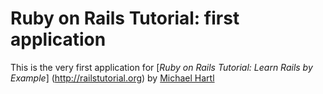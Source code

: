 # Ruby on Rails Tutorial: first application

This is the very first application for [*Ruby on Rails Tutorial: Learn Rails by Example*]
(http://railstutorial.org)
by [Michael Hartl](http://michaelhartl.com/)